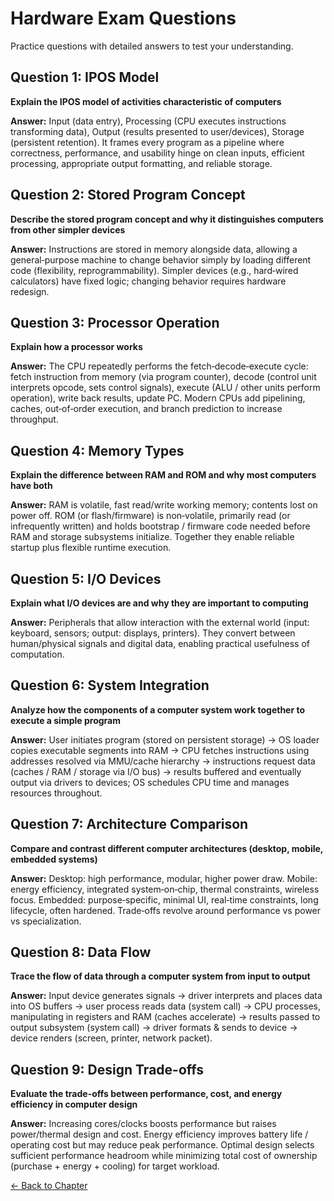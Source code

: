 # Hardware Exam Questions

Practice questions with detailed answers to test your understanding.

## Question 1: IPOS Model
**Explain the IPOS model of activities characteristic of computers**

**Answer:** Input (data entry), Processing (CPU executes instructions transforming data), Output (results presented to user/devices), Storage (persistent retention). It frames every program as a pipeline where correctness, performance, and usability hinge on clean inputs, efficient processing, appropriate output formatting, and reliable storage.

## Question 2: Stored Program Concept
**Describe the stored program concept and why it distinguishes computers from other simpler devices**

**Answer:** Instructions are stored in memory alongside data, allowing a general‑purpose machine to change behavior simply by loading different code (flexibility, reprogrammability). Simpler devices (e.g., hard‑wired calculators) have fixed logic; changing behavior requires hardware redesign.

## Question 3: Processor Operation
**Explain how a processor works**

**Answer:** The CPU repeatedly performs the fetch‑decode‑execute cycle: fetch instruction from memory (via program counter), decode (control unit interprets opcode, sets control signals), execute (ALU / other units perform operation), write back results, update PC. Modern CPUs add pipelining, caches, out‑of‑order execution, and branch prediction to increase throughput.

## Question 4: Memory Types
**Explain the difference between RAM and ROM and why most computers have both**

**Answer:** RAM is volatile, fast read/write working memory; contents lost on power off. ROM (or flash/firmware) is non‑volatile, primarily read (or infrequently written) and holds bootstrap / firmware code needed before RAM and storage subsystems initialize. Together they enable reliable startup plus flexible runtime execution.

## Question 5: I/O Devices
**Explain what I/O devices are and why they are important to computing**

**Answer:** Peripherals that allow interaction with the external world (input: keyboard, sensors; output: displays, printers). They convert between human/physical signals and digital data, enabling practical usefulness of computation.

## Question 6: System Integration
**Analyze how the components of a computer system work together to execute a simple program**

**Answer:** User initiates program (stored on persistent storage) → OS loader copies executable segments into RAM → CPU fetches instructions using addresses resolved via MMU/cache hierarchy → instructions request data (caches / RAM / storage via I/O bus) → results buffered and eventually output via drivers to devices; OS schedules CPU time and manages resources throughout.

## Question 7: Architecture Comparison
**Compare and contrast different computer architectures (desktop, mobile, embedded systems)**

**Answer:** Desktop: high performance, modular, higher power draw. Mobile: energy efficiency, integrated system‑on‑chip, thermal constraints, wireless focus. Embedded: purpose‑specific, minimal UI, real‑time constraints, long lifecycle, often hardened. Trade‑offs revolve around performance vs power vs specialization.

## Question 8: Data Flow
**Trace the flow of data through a computer system from input to output**

**Answer:** Input device generates signals → driver interprets and places data into OS buffers → user process reads data (system call) → CPU processes, manipulating in registers and RAM (caches accelerate) → results passed to output subsystem (system call) → driver formats & sends to device → device renders (screen, printer, network packet).

## Question 9: Design Trade-offs
**Evaluate the trade-offs between performance, cost, and energy efficiency in computer design**

**Answer:** Increasing cores/clocks boosts performance but raises power/thermal design and cost. Energy efficiency improves battery life / operating cost but may reduce peak performance. Optimal design selects sufficient performance headroom while minimizing total cost of ownership (purchase + energy + cooling) for target workload.

[← Back to Chapter](index)
